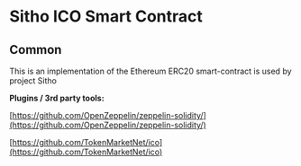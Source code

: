 # Sitho ICO Smart Contract

## Common

This is an implementation of the Ethereum ERC20 smart-contract is used by project Sitho

<b>Plugins / 3rd party tools:</b>

[https://github.com/OpenZeppelin/zeppelin-solidity/](https://github.com/OpenZeppelin/zeppelin-solidity/)

[https://github.com/TokenMarketNet/ico](https://github.com/TokenMarketNet/ico)